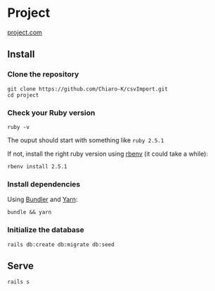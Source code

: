 # Project

[project.com](https://project.com)

## Install

### Clone the repository

```shell
git clone https://github.com/Chiaro-K/csvImport.git
cd project
```

### Check your Ruby version

```shell
ruby -v
```

The ouput should start with something like `ruby 2.5.1`

If not, install the right ruby version using [rbenv](https://github.com/rbenv/rbenv) (it could take a while):

```shell
rbenv install 2.5.1
```

### Install dependencies

Using [Bundler](https://github.com/bundler/bundler) and [Yarn](https://github.com/yarnpkg/yarn):

```shell
bundle && yarn
```
### Initialize the database

```shell
rails db:create db:migrate db:seed
```

## Serve

```shell
rails s
```
